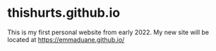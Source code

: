 # thishurts.github.io
This is my first personal website from early 2022. 
My new site will be located at https://emmaduane.github.io/
